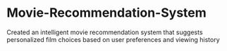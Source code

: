 # Movie-Recommendation-System
Created an intelligent movie recommendation system that suggests personalized film choices based on user preferences and viewing history
